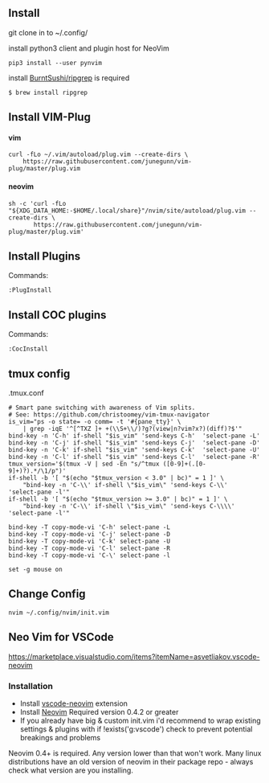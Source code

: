 ## Install

git clone in to ~/.config/

install python3 client and plugin host for NeoVim

```
pip3 install --user pynvim
```

install [BurntSushi/ripgrep](https://github.com/BurntSushi/ripgrep) is required
```
$ brew install ripgrep
```


## Install VIM-Plug

#### vim
```
curl -fLo ~/.vim/autoload/plug.vim --create-dirs \
    https://raw.githubusercontent.com/junegunn/vim-plug/master/plug.vim
```

#### neovim
```
sh -c 'curl -fLo "${XDG_DATA_HOME:-$HOME/.local/share}"/nvim/site/autoload/plug.vim --create-dirs \
       https://raw.githubusercontent.com/junegunn/vim-plug/master/plug.vim'
```

## Install Plugins

Commands:

```
:PlugInstall
```

## Install COC plugins

Commands:

```
:CocInstall
```

## tmux config

.tmux.conf

```
# Smart pane switching with awareness of Vim splits.
# See: https://github.com/christoomey/vim-tmux-navigator
is_vim="ps -o state= -o comm= -t '#{pane_tty}' \
    | grep -iqE '^[^TXZ ]+ +(\\S+\\/)?g?(view|n?vim?x?)(diff)?$'"
bind-key -n 'C-h' if-shell "$is_vim" 'send-keys C-h'  'select-pane -L'
bind-key -n 'C-j' if-shell "$is_vim" 'send-keys C-j'  'select-pane -D'
bind-key -n 'C-k' if-shell "$is_vim" 'send-keys C-k'  'select-pane -U'
bind-key -n 'C-l' if-shell "$is_vim" 'send-keys C-l'  'select-pane -R'
tmux_version='$(tmux -V | sed -En "s/^tmux ([0-9]+(.[0-9]+)?).*/\1/p")'
if-shell -b '[ "$(echo "$tmux_version < 3.0" | bc)" = 1 ]' \
    "bind-key -n 'C-\\' if-shell \"$is_vim\" 'send-keys C-\\'  'select-pane -l'"
if-shell -b '[ "$(echo "$tmux_version >= 3.0" | bc)" = 1 ]' \
    "bind-key -n 'C-\\' if-shell \"$is_vim\" 'send-keys C-\\\\'  'select-pane -l'"

bind-key -T copy-mode-vi 'C-h' select-pane -L
bind-key -T copy-mode-vi 'C-j' select-pane -D
bind-key -T copy-mode-vi 'C-k' select-pane -U
bind-key -T copy-mode-vi 'C-l' select-pane -R
bind-key -T copy-mode-vi 'C-\' select-pane -l

set -g mouse on
```

## Change Config

```
nvim ~/.config/nvim/init.vim
```

## Neo Vim for VSCode

https://marketplace.visualstudio.com/items?itemName=asvetliakov.vscode-neovim

### Installation

- Install [vscode-neovim](https://marketplace.visualstudio.com/items?itemName=asvetliakov.vscode-neovim) extension
- Install [Neovim](https://github.com/neovim/neovim/wiki/Installing-Neovim) Required version 0.4.2 or greater
- If you already have big & custom init.vim i'd recommend to wrap existing settings & plugins with if !exists('g:vscode') check to prevent potential breakings and problems

Neovim 0.4+ is required. Any version lower than that won't work. Many linux distributions have an old version of neovim in their package repo - always check what version are you installing.
